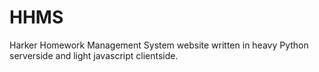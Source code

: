 HHMS
====

Harker Homework Management System website written in heavy Python serverside and light javascript clientside.
